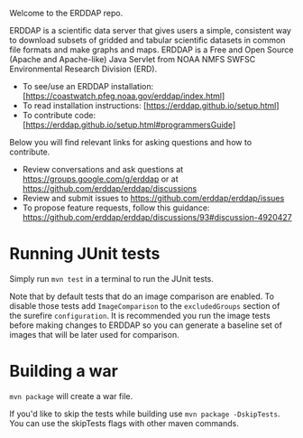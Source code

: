 Welcome to the ERDDAP repo. 

ERDDAP is a scientific data server that gives users a simple, consistent way to download subsets of 
gridded and tabular scientific datasets in common file formats and make graphs and maps.
ERDDAP is a Free and Open Source (Apache and Apache-like) Java Servlet from NOAA NMFS SWFSC Environmental Research Division (ERD).
* To see/use an ERDDAP installation: [https://coastwatch.pfeg.noaa.gov/erddap/index.html]
* To read installation instructions: [https://erddap.github.io/setup.html]
* To contribute code: [https://erddap.github.io/setup.html#programmersGuide]

Below you will find relevant links for asking questions and how to contribute.
* Review conversations and ask questions at https://groups.google.com/g/erddap or at https://github.com/erddap/erddap/discussions
* Review and submit issues to https://github.com/erddap/erddap/issues
* To propose feature requests, follow this guidance: https://github.com/erddap/erddap/discussions/93#discussion-4920427

# Running JUnit tests

Simply run `mvn test` in a terminal to run the JUnit tests.

Note that by default tests that do an image comparison are enabled. To disable those tests add `ImageComparison` to the `excludedGroups` section of the surefire `configuration`. It is recommended you run the image tests before making changes to ERDDAP so you can generate a baseline set of images that will be later used for comparison.

# Building a war

`mvn package` will create a war file. 

If you'd like to skip the tests while building use `mvn package -DskipTests`. You can use the skipTests flags with other maven commands.